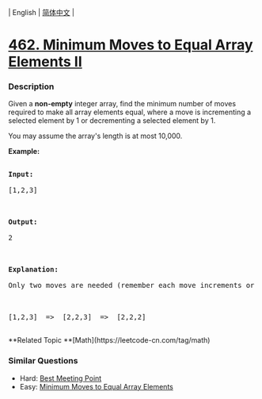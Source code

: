 | English | [简体中文](README.md) |

# [462. Minimum Moves to Equal Array Elements II](https://leetcode-cn.com/problems/minimum-moves-to-equal-array-elements-ii)
 ### Description
<p><p>Given a <b>non-empty</b> integer array, find the minimum number of moves required to make all array elements equal, where a move is incrementing a selected element by 1 or decrementing a selected element by 1.</p>

<p>You may assume the array's length is at most 10,000.</p>

<p><b>Example:</b>
<pre>
<b>Input:</b>
[1,2,3]

<b>Output:</b>
2

<b>Explanation:</b>
Only two moves are needed (remember each move increments or decrements one element):

[1,2,3]  =>  [2,2,3]  =>  [2,2,2]
</pre>
</p></p>
**Related Topic	**[Math](https://leetcode-cn.com/tag/math) 

### Similar Questions
 - Hard:	[Best Meeting Point](https://leetcode-cn.com/problems/best-meeting-point) 
 - Easy:	[Minimum Moves to Equal Array Elements](https://leetcode-cn.com/problems/minimum-moves-to-equal-array-elements) 
